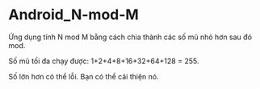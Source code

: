# Android_N-mod-M
Ứng dụng tính N mod M bằng cách chia thành các số mũ nhỏ hơn sau đó mod.

Số mũ tối đa chạy được: 1+2+4+8+16+32+64+128 = 255.

Số lớn hơn có thể lỗi. Bạn có thể cải thiện nó.
